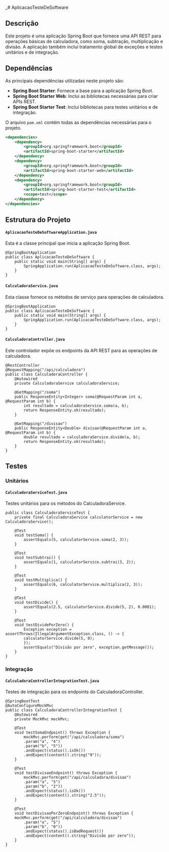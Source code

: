 _# AplicacaoTesteDeSoftware

## Descrição
Este projeto é uma aplicação Spring Boot que fornece uma API REST para operações básicas de calculadora, como soma, subtração, multiplicação e divisão. A aplicação também inclui tratamento global de exceções e testes unitários e de integração.

## Dependências
As principais dependências utilizadas neste projeto são:

- **Spring Boot Starter**: Fornece a base para a aplicação Spring Boot.
- **Spring Boot Starter Web**: Inclui as bibliotecas necessárias para criar APIs REST.
- **Spring Boot Starter Test**: Inclui bibliotecas para testes unitários e de integração.

O arquivo `pom.xml` contém todas as dependências necessárias para o projeto.

```xml
<dependencies>
    <dependency>
        <groupId>org.springframework.boot</groupId>
        <artifactId>spring-boot-starter</artifactId>
    </dependency>
    <dependency>
        <groupId>org.springframework.boot</groupId>
        <artifactId>spring-boot-starter-web</artifactId>
    </dependency>
    <dependency>
        <groupId>org.springframework.boot</groupId>
        <artifactId>spring-boot-starter-test</artifactId>
        <scope>test</scope>
    </dependency>
</dependencies>
```
## Estrutura do Projeto
#### `AplicacaoTesteDeSoftwareApplication.java`
Esta é a classe principal que inicia a aplicação Spring Boot.
```angular2html
@SpringBootApplication
public class AplicacaoTesteDeSoftware {
    public static void main(String[] args) {
        SpringApplication.run(AplicacaoTesteDeSoftware.class, args);
    }
}
```

#### `CalculadoraService.java`
Esta classe fornece os métodos de serviço para operações de calculadora.
```angular2html
@SpringBootApplication
public class AplicacaoTesteDeSoftware {
    public static void main(String[] args) {
        SpringApplication.run(AplicacaoTesteDeSoftware.class, args);
    }
}
```

#### `CalculadoraController.java`
Este controlador expõe os endpoints da API REST para as operações de calculadora.
```angular2html
@RestController
@RequestMapping("/api/calculadora")
public class CalculadoraController {
    @Autowired
    private CalculadoraService calculadoraService;
    
    @GetMapping("/soma")
    public ResponseEntity<Integer> soma(@RequestParam int a, @RequestParam int b) {
        int resultado = calculadoraService.soma(a, b);
        return ResponseEntity.ok(resultado);
    }
    
    @GetMapping("/divisao")
    public ResponseEntity<Double> divisao(@RequestParam int a, @RequestParam int b) {
        double resultado = calculadoraService.divide(a, b);
        return ResponseEntity.ok(resultado);
    }
}
```

## Testes
### Unitários
#### `CalculadoraServiceTest.java`
Testes unitários para os métodos do CalculadoraService.
```angular2html
public class CalculadoraServiceTest {
    private final CalculadoraService calculatorService = new CalculadoraService();
    
    @Test
    void testSoma() {
        assertEquals(5, calculatorService.soma(2, 3));
    }
    
    @Test
    void testSubtrai() {
        assertEquals(1, calculatorService.subtrai(3, 2));
    }
    
    @Test
    void testMultiplica() {
        assertEquals(6, calculatorService.multiplica(2, 3));
    }
    
    @Test
    void testDivide() {
        assertEquals(2.5, calculatorService.divide(5, 2), 0.0001);
    }
    
    @Test
    void testDividePorZero() {
        Exception exception = assertThrows(IllegalArgumentException.class, () -> {
        calculatorService.divide(5, 0);
        });
        assertEquals("Divisão por zero", exception.getMessage());
    }
}
```

### Integração
#### `CalculadoraControllerIntegrationTest.java`
Testes de integração para os endpoints do CalculadoraController.
```angular2html
@SpringBootTest
@AutoConfigureMockMvc
public class CalculadoraControllerIntegrationTest {
    @Autowired
    private MockMvc mockMvc;
    
    @Test
    void testSomaEndpoint() throws Exception {
        mockMvc.perform(get("/api/calculadora/soma")
        .param("a", "4")
        .param("b", "5"))
        .andExpect(status().isOk())
        .andExpect(content().string("9"));
    }
    
    @Test
    void testDivisaoEndpoint() throws Exception {
        mockMvc.perform(get("/api/calculadora/divisao")
        .param("a", "5")
        .param("b", "2"))
        .andExpect(status().isOk())
        .andExpect(content().string("2.5"));
    }
    
    @Test
    void testDivisaoPorZeroEndpoint() throws Exception {
    mockMvc.perform(get("/api/calculadora/divisao")
        .param("a", "5")
        .param("b", "0"))
        .andExpect(status().isBadRequest())
        .andExpect(content().string("Divisão por zero"));
    }
}
```

